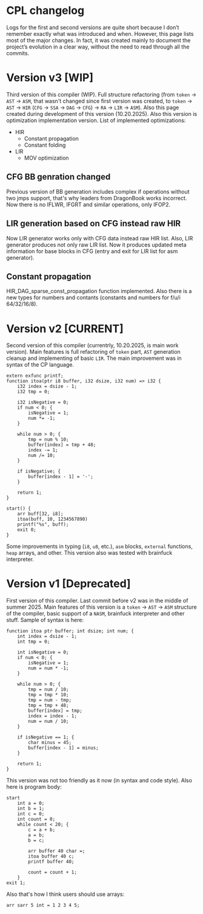 # CPL changelog
Logs for the first and second versions are quite short because I don’t remember exactly what was introduced and when. However, this page lists most of the major changes. In fact, it was created mainly to document the project’s evolution in a clear way, without the need to read through all the commits.

# Version v3 [WIP]
Third version of this compiler (WIP). Full structure refactoring (from `token` -> `AST` -> `ASM`, that wasn't changed since first version was created, to `token` -> `AST` -> `HIR` (`CFG` -> `SSA` -> `DAG` -> `CFG`) -> `RA` -> `LIR` -> `ASM`). Also this page created during development of this version (10.20.2025). Also this version is optimization implementation version. List of implemented optimizations:
- HIR
    - Constant propagation
    - Constant folding
- LIR
    - MOV optimization

## CFG BB genration changed
Previous version of BB generation includes complex if operations without two jmps support, that's why leaders from DragonBook works incorrect. Now there is no IFLWR, IFGRT and similar operations, only IFOP2.

## LIR generation based on CFG instead raw HIR
Now LIR generator works only with CFG data instead raw HIR list. Also, LIR generator produces not only raw LIR list. Now it produces updated meta information for base blocks in CFG (entry and exit for LIR list for asm generator).

## Constant propagation 
HIR_DAG_sparse_const_propagation function implemented. Also there is a new types for numbers and contants (constants and numbers for f/u/i 64/32/16/8). 

# Version v2 [CURRENT]
Second version of this compiler (currentrly, 10.20.2025, is main work version). Main features is full refactoring of `token` part, `AST` generation cleanup and implementing of basic `LIR`. The main improvement was in syntax of the CP language.

```cplv2
extern exfunc printf;
function itoa(ptr i8 buffer, i32 dsize, i32 num) => i32 {
    i32 index = dsize - 1;
    i32 tmp = 0;

    i32 isNegative = 0;
    if num < 0; {
        isNegative = 1;
        num *= -1;
    }

    while num > 0; {
        tmp = num % 10;
        buffer[index] = tmp + 48;
        index -= 1;
        num /= 10;
    }

    if isNegative; {
        buffer[index - 1] = '-';
    }

    return 1;
}

start() {
    arr buff[32, i8];
    itoa(buff, 10, 1234567890)
    printf("%s", buff);
    exit 0;
}
```

Some improvements in typing (`i8`, `u8`, etc.), `asm` blocks, `external` functions, `heap` arrays, and other. This version also was tested with brainfuck interpreter.

# Version v1 [Deprecated]
First version of this compiler. Last commit before v2 was in the middle of summer 2025. Main features of this version is a `token` -> `AST` -> `ASM` structure of the compiler, basic support of a `NASM`, brainfuck interpreter and other stuff. Sample of syntax is here:
```cplv1
function itoa ptr buffer; int dsize; int num; {
    int index = dsize - 1;
    int tmp = 0;

    int isNegative = 0;
    if num < 0; {
        isNegative = 1;
        num = num * -1;
    }

    while num > 0; {
        tmp = num / 10;
        tmp = tmp * 10;
        tmp = num - tmp;
        tmp = tmp + 48;
        buffer[index] = tmp;
        index = index - 1;
        num = num / 10;
    }

    if isNegative == 1; {
        char minus = 45;
        buffer[index - 1] = minus;
    }

    return 1;
}
```

This version was not too friendly as it now (in syntax and code style). Also here is program body:

```cplv1
start
    int a = 0;
    int b = 1;
    int c = 0;
    int count = 0;
    while count < 20; {
        c = a + b;
        a = b;
        b = c;
        
        arr buffer 40 char =;
        itoa buffer 40 c;
        printf buffer 40;

        count = count + 1;
    }
exit 1;
```

Also that's how I think users should use arrays:
```cplv1
arr sarr 5 int = 1 2 3 4 5;
```
